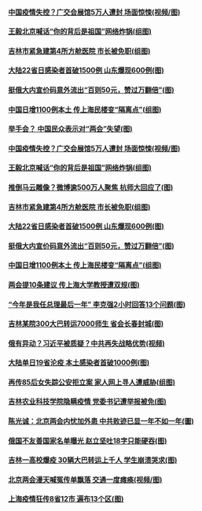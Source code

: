#### [中国疫情失控？广交会展馆5万人遭封 场面惊悚(视频/图)](../pages/p1/1000394.md) 
#### [王毅北京喊话“你的背后是祖国”网络炸锅(组图)](../pages/p1/1000392.md) 
#### [吉林市紧急建第4所方舱医院 市长被免职(组图)](../pages/p1/1000358.md) 
#### [大陆22省日感染者首破1500例 山东爆现600例(图)](../pages/p1/1000346.md) 
#### [挺俄大内宣价码意外流出“百则50元，赞过万翻倍”(图)](../pages/p1/1000278.md) 
#### [中国日增1100例本土 传上海民楼变“隔离点”(组图)](../pages/p1/1000292.md) 
#### [举手会？ 中国民众表示对“两会”失望(图)](../pages/p1/1000395.md) 
#### [中国疫情失控？广交会展馆5万人遭封 场面惊悚(视频/图)](../pages/p1/1000394.md) 
#### [王毅北京喊话“你的背后是祖国”网络炸锅(组图)](../pages/p1/1000392.md) 
#### [推倒马云雕像？微博逾500万人聚焦 杭师大回应了(图)](../pages/p1/1000379.md) 
#### [吉林市紧急建第4所方舱医院 市长被免职(组图)](../pages/p1/1000358.md) 
#### [大陆22省日感染者首破1500例 山东爆现600例(图)](../pages/p1/1000346.md) 
#### [挺俄大内宣价码意外流出“百则50元，赞过万翻倍”(图)](../pages/p1/1000278.md) 
#### [中国日增1100例本土 传上海民楼变“隔离点”(组图)](../pages/p1/1000292.md) 
#### [两会提10条建议 传上海大学教授遭双规(图)](../pages/p1/1000272.md) 
#### [“今年是我任总理最后一年” 李克强2小时回答13个问题(图)](../pages/p1/1000269.md) 
#### [吉林某院300大巴转运7000师生 省会长春封城(图)](../pages/p1/1000253.md) 
#### [俄有异动？习近平被质疑？中共再失战略优势(视频)](../pages/p1/1000251.md) 
#### [大陆单日19省沦疫 本土感染者首破1000例(图)](../pages/p1/1000240.md) 
#### [再传85后女失踪公安拒立案 家人网上寻人遭威胁(组图)](../pages/p1/1000230.md) 
#### [吉林农业科技学院隐瞒疫情 党委书记遭举报被免(图)](../pages/p1/1000216.md) 
#### [陈光诚：北京两会内忧加外患 中共败迹已显一年不如一年(圖)](../pages/p1/1000192.md) 
#### [俄国不友善国家名单曝光 赵立坚吐18字只能硬吞(图)](../pages/p1/1000186.md) 
#### [吉林一高校爆疫 30辆大巴转运上千人 学生崩溃哭求(图)](../pages/p1/1000174.md) 
#### [北京两会漫天喊冤传单飘落 交通一度瘫痪(视频/图)](../pages/p1/1000167.md) 
#### [上海疫情狂传8省12市 遍布13个区(图)](../pages/p1/1000152.md) 
